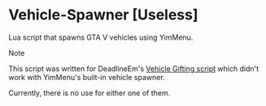 # Vehicle-Spawner [Useless]
Lua script that spawns GTA V vehicles using YimMenu.

> [!NOTE]
> This script was written for DeadlineEm's [Vehicle Gifting script](https://www.unknowncheats.me/forum/grand-theft-auto-v/620962-yimmenu-vehicle-gifting.html) which didn't work with YimMenu's built-in vehicle spawner.
>
> Currently, there is no use for either one of them.
